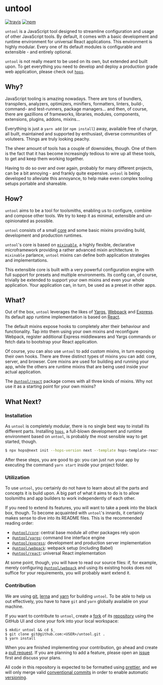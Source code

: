 # untool

[![travis](https://img.shields.io/travis/untool/untool/master.svg)](https://travis-ci.org/untool/untool)&nbsp;[![npm](https://img.shields.io/npm/v/untool.svg)](https://www.npmjs.com/package/untool)

`untool` is a JavaScript tool designed to streamline configuration and usage of other JavaScript tools. By default, it comes with a basic development and runtime environment for universal React applications. This environment is highly modular. Every one of its default modules is configurable and extensible - and entirely optional.

`untool` is not really meant to be used on its own, but extended and built upon. To get everything you need to develop and deploy a production grade web application, please check out [`hops`](https://github.com/xing/hops).

## Why?

JavaScript tooling is amazing nowadays. There are tons of bundlers, transpilers, analyzers, optimizers, minifiers, formatters, linters, build-, command- and test-runners, package managers... and then, of course, there are gazillions of frameworks, libraries, modules, components, extensions, plugins, addons, mixins...

Everything is just a `yarn add` (or `npm install`) away, available free of charge, all built, maintained and supported by enthusiast, diverse communities of voluteers. Things are truly looking peachy.

The sheer amount of tools has a couple of downsides, though. One of them is the fact that it has become increasingly tedious to wire up all these tools, to get and keep them working together.

Having to do so over and over again, probably for many different projects, can be a bit annoying - and frankly quite expensive. `untool` is being developed to alleviate this annoyance, to help make even complex tooling setups portable and shareable.

## How?

`untool` aims to be a tool for toolsmiths, enabling us to configure, combine and compose other tools. We try to keep it as minimal, extensible and un-opinionated as possible.

`untool` consists of a small [core](https://github.com/untool/untool/tree/master/packages/core) and some basic mixins providing build, development and production runtimes.

`untool`'s core is based on [`mixinable`](https://github.com/untool/mixinable), a highly flexible, declarative microframework providing a rather advanced mixin architecture. In `mixinable` parlance, `untool` mixins can define both application strategies and implementations.

This extensible core is built with a very powerful configuration engine with full support for presets and multiple environments. Its config can, of course, trivially be extended to support your own mixins and even your whole application. Your application can, in turn, be used as a preset in other apps.

## What?

Out of the box, `untool` leverages the likes of [Yargs](http://yargs.js.org), [Webpack](https://webpack.js.org) and [Express](https://expressjs.com). Its default app runtime implementation is based on [React](https://reactjs.org).

The default mixins expose hooks to completely alter their behaviour and functionality. Tap into them using your own mixins and reconfigure Webpack, register additional Express middlewares and Yargs commands or fetch data to bootstrap your React application.

Of course, you can also use `untool` to add custom mixins, in turn exposing their own hooks. There are three distinct types of mixins you can add: core, server, and browser. Core mixins are used for building and running your app, while the others are runtime mixins that are being used inside your actual application.

The [`@untool/react`](https://github.com/untool/untool/tree/master/packages/react) package comes with all three kinds of mixins. Why not use it as a starting point for your own mixins?

## What Next?

### Installation

As `untool` is completely modular, there is no single best way to install its different parts. Installing [`hops`](https://github.com/xing/hops), a full-blown development and runtime environment based on `untool`, is probably the most sensible way to get started, though.

```bash
$ npx hops@next init --hops-version next --template hops-template-react@next foo
```

After these steps, you are good to go: you can just run your app by executing the command `yarn start` inside your project folder.

### Utilization

To use `untool`, you certainly do not have to learn about all the parts and concepts it is build upon. A big part of what it aims to do is to allow toolsmiths and app builders to work independently of each other.

If you need to extend its features, you will want to take a peek into the black box, though. To become acquainted with `untool`'s innards, it certainly makes sense to dive into its README files. This is the recommended reading order:

- [`@untool/core`](https://github.com/untool/untool/blob/master/packages/core/README.md): central base module all other packages rely upon
- [`@untool/yargs`](https://github.com/untool/untool/blob/master/packages/yargs/README.md): command line interface engine
- [`@untool/express`](https://github.com/untool/untool/blob/master/packages/express/README.md): development and production server implementation
- [`@untool/webpack`](https://github.com/untool/untool/blob/master/packages/webpack/README.md): webpack setup (including Babel)
- [`@untool/react`](https://github.com/untool/untool/blob/master/packages/react/README.md): universal React implementation

At some point, though, you will have to read our source files: if, for example, merely configuring [`@untool/webpack`](https://github.com/untool/untool/blob/master/packages/webpack/README.md) and using its existing hooks does not suffice for your requirements, you will probably want extend it.

### Contribution

We are using [git](https://git-scm.com), [lerna](https://lernajs.io) and [yarn](https://yarnpkg.com/en/) for building `untool`. To be able to help us out effectively, you have to have `git` and `yarn` globally available on your machine.

If you want to contribute to `untool`, create a [fork](https://help.github.com/articles/about-forks/) of its [repository](https://github.com/untool/untool/fork) using the GitHub UI and clone your fork into your local workspace:

```text
$ mkdir untool && cd $_
$ git clone git@github.com:<USER>/untool.git .
$ yarn install
```

When you are finished implementing your contribution, go ahead and create a [pull request](https://help.github.com/articles/creating-a-pull-request/). If you are planning to add a feature, please open an [issue](https://github.com/untool/untool/issues/new) first and discuss your plans.

All code in this repository is expected to be formatted using [prettier](https://prettier.io), and we will only merge valid [conventional commits](https://conventionalcommits.org) in order to enable automatic [versioning](https://semver.org).
